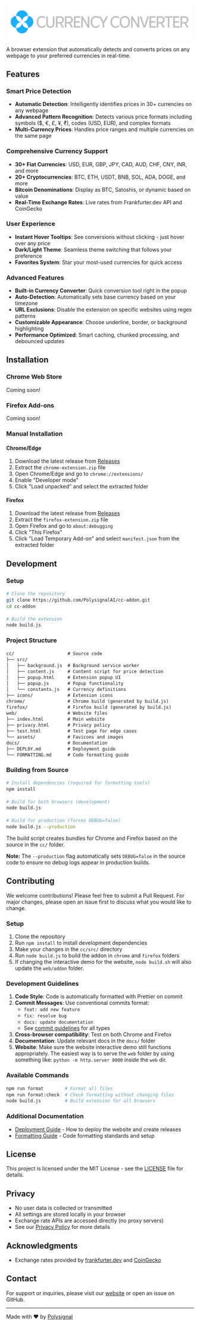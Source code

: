 <p align="center">
  <img src="web/assets/github.png" alt="Currency Converter" />
</p>

A browser extension that automatically detects and converts prices on any webpage to your preferred currencies in real-time.

## Features

### Smart Price Detection

- **Automatic Detection**: Intelligently identifies prices in 30+ currencies on any webpage
- **Advanced Pattern Recognition**: Detects various price formats including symbols ($, €, £, ¥, ₹), codes (USD, EUR), and complex formats
- **Multi-Currency Prices**: Handles price ranges and multiple currencies on the same page

### Comprehensive Currency Support

- **30+ Fiat Currencies**: USD, EUR, GBP, JPY, CAD, AUD, CHF, CNY, INR, and more
- **20+ Cryptocurrencies**: BTC, ETH, USDT, BNB, SOL, ADA, DOGE, and more
- **Bitcoin Denominations**: Display as BTC, Satoshis, or dynamic based on value
- **Real-Time Exchange Rates**: Live rates from Frankfurter.dev API and CoinGecko

### User Experience

- **Instant Hover Tooltips**: See conversions without clicking - just hover over any price
- **Dark/Light Theme**: Seamless theme switching that follows your preference
- **Favorites System**: Star your most-used currencies for quick access

### Advanced Features

- **Built-in Currency Converter**: Quick conversion tool right in the popup
- **Auto-Detection**: Automatically sets base currency based on your timezone
- **URL Exclusions**: Disable the extension on specific websites using regex patterns
- **Customizable Appearance**: Choose underline, border, or background highlighting
- **Performance Optimized**: Smart caching, chunked processing, and debounced updates

## Installation

### Chrome Web Store

Coming soon!

### Firefox Add-ons

Coming soon!

### Manual Installation

#### Chrome/Edge

1. Download the latest release from [Releases](https://github.com/PolysignalAI/cc-addon/releases)
2. Extract the `chrome-extension.zip` file
3. Open Chrome/Edge and go to `chrome://extensions/`
4. Enable "Developer mode"
5. Click "Load unpacked" and select the extracted folder

#### Firefox

1. Download the latest release from [Releases](https://github.com/PolysignalAI/cc-addon/releases)
2. Extract the `firefox-extension.zip` file
3. Open Firefox and go to `about:debugging`
4. Click "This Firefox"
5. Click "Load Temporary Add-on" and select `manifest.json` from the extracted folder

## Development

### Setup

```bash
# Clone the repository
git clone https://github.com/PolysignalAI/cc-addon.git
cd cc-addon

# Build the extension
node build.js
```

### Project Structure

```
cc/                    # Source code
├── src/
│   ├── background.js  # Background service worker
│   ├── content.js     # Content script for price detection
│   ├── popup.html     # Extension popup UI
│   ├── popup.js       # Popup functionality
│   └── constants.js   # Currency definitions
├── icons/             # Extension icons
chrome/                # Chrome build (generated by build.js)
firefox/               # Firefox build (generated by build.js)
web/                   # Website files
├── index.html         # Main website
├── privacy.html       # Privacy policy
├── test.html          # Test page for edge cases
└── assets/            # Favicons and images
docs/                  # Documentation
├── DEPLOY.md          # Deployment guide
└── FORMATTING.md      # Code formatting guide
```

### Building from Source

```bash
# Install dependencies (required for formatting tools)
npm install

# Build for both browsers (development)
node build.js

# Build for production (forces DEBUG=false)
node build.js --production
```

The build script creates bundles for Chrome and Firefox based on the source in the `cc/` folder.

**Note:** The `--production` flag automatically sets `DEBUG=false` in the source code to ensure no debug logs appear in production builds.

## Contributing

We welcome contributions! Please feel free to submit a Pull Request. For major changes, please open an issue first to discuss what you would like to change.

### Setup

1. Clone the repository
2. Run `npm install` to install development dependencies
3. Make your changes in the `cc/src/` directory
4. Run `node build.js` to build the addon in `chrome` and `firefox` folders
5. If changing the interactive demo for the website, `node build.sh` will also update the `web/addon` folder.

### Development Guidelines

1. **Code Style**: Code is automatically formatted with Prettier on commit
2. **Commit Messages**: Use conventional commits format:
   - `feat: add new feature`
   - `fix: resolve bug`
   - `docs: update documentation`
   - See [commit guidelines](.husky/commit-msg) for all types
3. **Cross-browser compatibility**: Test on both Chrome and Firefox
4. **Documentation**: Update relevant docs in the `docs/` folder
5. **Website**: Make sure the website interactive demo still functions appropriately. The easiest way is to serve the `web` folder by using something like: `python -m http.server 8000` inside the `web` dir.

### Available Commands

```bash
npm run format        # Format all files
npm run format:check  # Check formatting without changing files
node build.js         # Build extension for all browsers
```

### Additional Documentation

- [Deployment Guide](docs/DEPLOY.md) - How to deploy the website and create releases
- [Formatting Guide](docs/FORMATTING.md) - Code formatting standards and setup

## License

This project is licensed under the MIT License - see the [LICENSE](LICENSE) file for details.

## Privacy

- No user data is collected or transmitted
- All settings are stored locally in your browser
- Exchange rate APIs are accessed directly (no proxy servers)
- See our [Privacy Policy](https://cc.polysignal.com/privacy) for more details

## Acknowledgments

- Exchange rates provided by [frankfurter.dev](https://frankfurter.dev/) and [CoinGecko](https://coingecko.com/)

## Contact

For support or inquiries, please visit our [website](https://cc.polysignal.com) or open an issue on GitHub.

---

Made with ❤️ by [Polysignal](https://polysignal.com)
